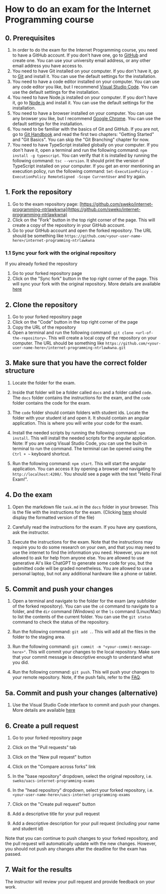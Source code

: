 # How to do an exam for the Internet Programming course

## 0. Prerequisites

1. In order to do the exam for the Internet Programming course, you need to have a GitHub account. If you don't have one, go to [GitHub](https://github.com/) and create one. You can use your university email address, or any other email address you have access to.
2. You need to have Git installed on your computer. If you don't have it, go to [Git](https://git-scm.com/) and install it. You can use the default settings for the installation.
3. You need to have a code editor installed on your computer. You can use any code editor you like, but I recommend [Visual Studio Code](https://code.visualstudio.com/). You can use the default settings for the installation.
4. You need to have Node.js installed on your computer. If you don't have it, go to [Node.js](https://nodejs.org/en/) and install it. You can use the default settings for the installation.
5. You need to have a browser installed on your computer. You can use any browser you like, but I recommend [Google Chrome](https://www.google.com/chrome/). You can use the default settings for the installation.
6. You need to be familiar with the basics of Git and GitHub. If you are not, go to [Git Handbook](https://guides.github.com/introduction/git-handbook/) and read the first two chapters: "Getting Started" and "Git Basics". You can skip the "Git Branching" chapter for now.
7. You need to have TypeScript installed globally on your computer. If you don't have it, open a terminal and run the following command: `npm install -g typescript`. You can verify that it is installed by running the following command: `tsc --version`. It should print the version of TypeScript installed on your computer. If you get an error mentioning an execution policy, run the following command: `Set-ExecutionPolicy -ExecutionPolicy RemoteSigned -Scope CurrentUser` and try again.



## 1. Fork the repository

1. Go to the exam repository page: [https://github.com/sweko/internet-programming-ntrlawkwna](https://github.com/sweko/internet-programming-ntrlawkwna)
2. Click on the "Fork" button in the top right corner of the page. This will create a copy of the repository in your GitHub account.
3. Go to your GitHub account and open the forked repository. The URL should be something like `https://github.com/<your-user-name-here>/internet-programming-ntrlawkwna`


### 1.1 Sync your fork with the original repository

If you already forked the repository 

1. Go to your forked repository page
2. Click on the "Sync fork" button in the top right corner of the page. This will sync your fork with the original repository. More details are available [here](https://docs.github.com/en/pull-requests/collaborating-with-pull-requests/working-with-forks/syncing-a-fork)

## 2. Clone the repository

1. Go to your forked repository page
2. Click on the "Code" button in the top right corner of the page
3. Copy the URL of the repository
4. Open a terminal and run the following command: `git clone <url-of-the-repository>`. This will create a local copy of the repository on your computer. The URL should be something like `https://github.com/<your-user-name-here>/internet-programming-ntrlawkwna.git`

## 3. Make sure that you have the correct folder structure

1. Locate the folder for the exam.

2. Inside that folder will be a folder called `docs`  and a folder called `code`. The `docs` folder contains the instructions for the exam, and the `code` folder contains the code for the exam.

3. The `code` folder should contain folders with student ids. Locate the folder with your student id and open it. It should contain an angular application. This is where you will write your code for the exam.

4. Install the needed scripts by running the following command: `npm install`. This will install the needed scripts for the angular application. Note: If you are using Visual Studio Code, you can use the built-in terminal to run the command. The terminal can be opened using the `Ctrl + ~` keyboard shortcut.

5. Run the following command: `npm start`. This will start the angular application. You can access it by opening a browser and navigating to `http://localhost:4200/`. You should see a page with the text "Hello Final Exam!".


## 4. Do the exam

1. Open the markdown file `task.md` in the `docs` folder in your browser. This is the file with the instructions for the exam. (Clicking [here](https://github.com/sweko/internet-programming-ryqxsdgvax/blob/main/docs/task.md) should display the formatted version of the file)

2. Carefully read the instructions for the exam. If you have any questions, ask the instructor.

3. Execute the instructions for the exam. Note that the instructions may require you to do some research on your own, and that you may need to use the internet to find the information you need. However, you are not allowed to ask for help from anyone else. You are allowed to use generative AI's like ChatGPT to generate some code for you, but the submitted code will be graded nonetheless. You are allowed to use a personal laptop, but not any additional hardware like a phone or tablet.

## 5. Commit and push your changes

1. Open a terminal and navigate to the folder for the exam (any subfolder of the forked repository). You can use the `cd` command to navigate to a folder, and the `dir` command (Windows) or the `ls` command (Linux/Mac) to list the contents of the current folder. You can use the `git status` command to check the status of the repository.

2. Run the following command: `git add .`. This will add all the files in the folder to the staging area.

3. Run the following command: `git commit -m "<your-commit-message-here>"`. This will commit your changes to the local repository. Make sure that your commit message is descriptive enough to understand what you did.

4. Run the following command: `git push`. This will push your changes to your remote repository. Note, if the push fails, refer to the [FAQ](https://github.com/sweko/uacs-internet-programming-exams/blob/main/faq.md).

## 5a. Commit and push your changes (alternative)

1. Use the Visual Studio Code interface to commit and push your changes. More details are available [here](https://code.visualstudio.com/docs/sourcecontrol/intro-to-git)

## 6. Create a pull request

1. Go to your forked repository page

2. Click on the "Pull requests" tab

3. Click on the "New pull request" button

4. Click on the "Compare across forks" link

5. In the "base repository" dropdown, select the original repository, i.e. `sweko/uacs-internet-programming-exams`

6. In the "head repository" dropdown, select your forked repository, i.e. `<your-user-name-here>/uacs-internet-programming-exams`

7. Click on the "Create pull request" button

8. Add a descriptive title for your pull request

9. Add a descriptive description for your pull request (including your name and student id)

Note that you can continue to push changes to your forked repository, and the pull request will automatically update with the new changes. However, you should not push any changes after the deadline for the exam has passed.

## 7. Wait for the results

The instructor will review your pull request and provide feedback on your work.



